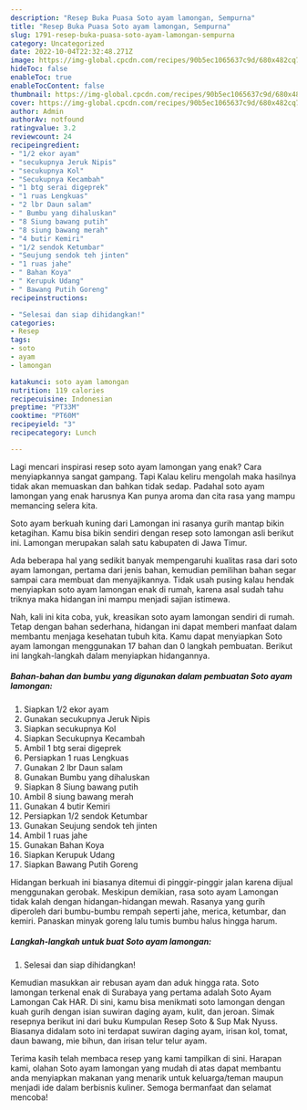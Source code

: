 ```yaml
---
description: "Resep Buka Puasa Soto ayam lamongan, Sempurna"
title: "Resep Buka Puasa Soto ayam lamongan, Sempurna"
slug: 1791-resep-buka-puasa-soto-ayam-lamongan-sempurna
category: Uncategorized
date: 2022-10-04T22:32:48.271Z
image: https://img-global.cpcdn.com/recipes/90b5ec1065637c9d/680x482cq70/soto-ayam-lamongan-foto-resep-utama.jpg
hideToc: false
enableToc: true
enableTocContent: false
thumbnail: https://img-global.cpcdn.com/recipes/90b5ec1065637c9d/680x482cq70/soto-ayam-lamongan-foto-resep-utama.jpg
cover: https://img-global.cpcdn.com/recipes/90b5ec1065637c9d/680x482cq70/soto-ayam-lamongan-foto-resep-utama.jpg
author: Admin
authorAv: notfound
ratingvalue: 3.2
reviewcount: 24
recipeingredient:
- "1/2 ekor ayam"
- "secukupnya Jeruk Nipis"
- "secukupnya Kol"
- "Secukupnya Kecambah"
- "1 btg serai digeprek"
- "1 ruas Lengkuas"
- "2 lbr Daun salam"
- " Bumbu yang dihaluskan"
- "8 Siung bawang putih"
- "8 siung bawang merah"
- "4 butir Kemiri"
- "1/2 sendok Ketumbar"
- "Seujung sendok teh jinten"
- "1 ruas jahe"
- " Bahan Koya"
- " Kerupuk Udang"
- " Bawang Putih Goreng"
recipeinstructions:

- "Selesai dan siap dihidangkan!"
categories:
- Resep
tags:
- soto
- ayam
- lamongan

katakunci: soto ayam lamongan 
nutrition: 119 calories
recipecuisine: Indonesian
preptime: "PT33M"
cooktime: "PT60M"
recipeyield: "3"
recipecategory: Lunch

---
```



Lagi mencari inspirasi resep soto ayam lamongan yang enak? Cara menyiapkannya sangat gampang. Tapi Kalau keliru mengolah maka hasilnya tidak akan memuaskan dan bahkan tidak sedap. Padahal soto ayam lamongan yang enak harusnya Kan punya aroma dan cita rasa yang mampu memancing selera kita.


Soto ayam berkuah kuning dari Lamongan ini rasanya gurih mantap bikin ketagihan. Kamu bisa bikin sendiri dengan resep soto lamongan asli berikut ini. Lamongan merupakan salah satu kabupaten di Jawa Timur.

Ada beberapa hal yang sedikit banyak mempengaruhi kualitas rasa dari soto ayam lamongan, pertama dari jenis bahan, kemudian pemilihan bahan segar sampai cara membuat dan menyajikannya. Tidak usah pusing kalau hendak menyiapkan soto ayam lamongan enak di rumah, karena asal sudah tahu triknya maka hidangan ini mampu menjadi sajian istimewa.


Nah, kali ini kita coba, yuk, kreasikan soto ayam lamongan sendiri di rumah. Tetap dengan bahan sederhana, hidangan ini dapat memberi manfaat dalam membantu menjaga kesehatan tubuh kita. Kamu dapat menyiapkan Soto ayam lamongan menggunakan 17 bahan dan 0 langkah pembuatan. Berikut ini langkah-langkah dalam menyiapkan hidangannya.

<!--inarticleads1-->

##### Bahan-bahan dan bumbu yang digunakan dalam pembuatan Soto ayam lamongan:

1. Siapkan 1/2 ekor ayam
1. Gunakan secukupnya Jeruk Nipis
1. Siapkan secukupnya Kol
1. Siapkan Secukupnya Kecambah
1. Ambil 1 btg serai digeprek
1. Persiapkan 1 ruas Lengkuas
1. Gunakan 2 lbr Daun salam
1. Gunakan  Bumbu yang dihaluskan
1. Siapkan 8 Siung bawang putih
1. Ambil 8 siung bawang merah
1. Gunakan 4 butir Kemiri
1. Persiapkan 1/2 sendok Ketumbar
1. Gunakan Seujung sendok teh jinten
1. Ambil 1 ruas jahe
1. Gunakan  Bahan Koya
1. Siapkan  Kerupuk Udang
1. Siapkan  Bawang Putih Goreng


Hidangan berkuah ini biasanya ditemui di pinggir-pinggir jalan karena dijual menggunakan gerobak. Meskipun demikian, rasa soto ayam Lamongan tidak kalah dengan hidangan-hidangan mewah. Rasanya yang gurih diperoleh dari bumbu-bumbu rempah seperti jahe, merica, ketumbar, dan kemiri. Panaskan minyak goreng lalu tumis bumbu halus hingga harum. 

<!--inarticleads2-->

##### Langkah-langkah untuk buat Soto ayam lamongan:


1. Selesai dan siap dihidangkan!

Kemudian masukkan air rebusan ayam dan aduk hingga rata. Soto lamongan terkenal enak di Surabaya yang pertama adalah Soto Ayam Lamongan Cak HAR. Di sini, kamu bisa menikmati soto lamongan dengan kuah gurih dengan isian suwiran daging ayam, kulit, dan jeroan. Simak resepnya berikut ini dari buku Kumpulan Resep Soto &amp; Sup Mak Nyuss. Biasanya didalam soto ini terdapat suwiran daging ayam, irisan kol, tomat, daun bawang, mie bihun, dan irisan telur telur ayam. 

Terima kasih telah membaca resep yang kami tampilkan di sini. Harapan kami, olahan Soto ayam lamongan yang mudah di atas dapat membantu anda menyiapkan makanan yang menarik untuk keluarga/teman maupun menjadi ide dalam berbisnis kuliner. Semoga bermanfaat dan selamat mencoba!

